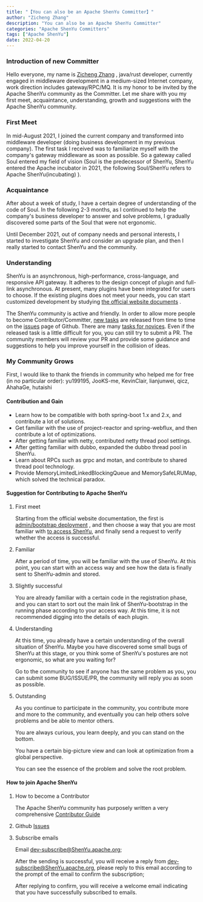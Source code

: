 ```yaml
---
title: "【You can also be an Apache ShenYu Committer】" 
author: "Zicheng Zhang"
description: "You can also be an Apache ShenYu Committer" 
categories: "Apache ShenYu Committers"
tags: ["Apache ShenYu"]
date: 2022-04-20
---  
```


### Introduction of new Committer

Hello everyone, my name is [Zicheng Zhang](https://github.com/dragon-zhang) , java/rust developer, currently engaged in middleware development in a medium-sized Internet company, work direction includes gateway/RPC/MQ. It is my honor to be invited by the Apache ShenYu community as the Committer. Let me share with you my first meet, acquaintance, understanding, growth and suggestions with the Apache ShenYu community.

### First Meet

In mid-August 2021, I joined the current company and transformed into middleware developer (doing business development in my previous company). The first task I received was to familiarize myself with the company's gateway middleware as soon as possible. So a gateway called Soul entered my field of vision (Soul is the predecessor of ShenYu, ShenYu entered the Apache incubator in 2021, the following Soul/ShenYu refers to Apache ShenYu(incubating) ).

### Acquaintance

After about a week of study, I have a certain degree of understanding of the code of Soul. In the following 2-3 months, as I continued to help the company's business developer to answer and solve problems, I gradually discovered some parts of the Soul that were not ergonomic.

Until December 2021, out of company needs and personal interests, I started to investigate ShenYu and consider an upgrade plan, and then I really started to contact ShenYu and the community.

### Understanding

ShenYu is an asynchronous, high-performance, cross-language, and responsive API gateway. It adheres to the design concept of plugin and full-link asynchronous. At present, many plugins have been integrated for users to choose. If the existing plugins does not meet your needs, you can start customized development by studying [the official website documents](https://ShenYu.apache.org/docs/next/developer/custom-plugin/) .

The ShenYu community is active and friendly. In order to allow more people to become Contributor/Committer, [new tasks](https://github.com/apache/incubator-ShenYu/issues?q=is%3Aopen+is%3Aissue+label%3A%22status%3A+volunteer+wanted%22) are released from time to time on the [issues](https://github.com/apache/incubator-ShenYu/issues) page of Github. There are many [tasks for novices](https://github.com/apache/incubator-ShenYu/issues?q=is%3Aopen+is%3Aissue+label%3A%22good+first+issue%22). Even if the released task is a little difficult for you, you can still try to submit a PR. The community members will review your PR and provide some guidance and suggestions to help you improve yourself in the collision of ideas.

### My Community Grows

First, I would like to thank the friends in community who helped me for free (in no particular order): yu199195, JooKS-me, KevinClair, lianjunwei, qicz, AhahaGe, hutaishi

#### Contribution and Gain

- Learn how to be compatible with both spring-boot 1.x and 2.x, and contribute a lot of solutions.
- Get familiar with the use of project-reactor and spring-webflux, and then contribute a lot of optimizations.
- After getting familiar with netty, contributed netty thread pool settings.
- After getting familiar with dubbo, expanded the dubbo thread pool in ShenYu.
- Learn about RPCs such as grpc and motan, and contribute to shared thread pool technology.
- Provide MemoryLimitedLinkedBlockingQueue and MemorySafeLRUMap, which solved the technical paradox.

#### Suggestion for Contributing to Apache ShenYu

1. First meet

   Starting from the official website documentation, the first is [admin/bootstrap deployment](https://ShenYu.apache.org/docs/next/deployment/deployment-local/) , and then choose a way that you are most familiar with [to access ShenYu](https://ShenYu.apache.org/docs/next/quick-start/quick-start-dubbo/), and finally send a request to verify whether the access is successful.

2. Familiar
   
   After a period of time, you will be familiar with the use of ShenYu. At this point, you can start with an access way and see how the data is finally sent to ShenYu-admin and stored.

3. Slightly successful

   You are already familiar with a certain code in the registration phase, and you can start to sort out the main link of ShenYu-bootstrap in the running phase according to your access way. At this time, it is not recommended digging into the details of each plugin.

4. Understanding

   At this time, you already have a certain understanding of the overall situation of ShenYu. Maybe you have discovered some small bugs of ShenYu at this stage, or you think some of ShenYu's postures are not ergonomic, so what are you waiting for?

   Go to the community to see if anyone has the same problem as you, you can submit some BUG/ISSUE/PR, the community will reply you as soon as possible.

5. Outstanding

   As you continue to participate in the community, you contribute more and more to the community, and eventually you can help others solve problems and be able to mentor others.

   You are always curious, you learn deeply, and you can stand on the bottom.

   You have a certain big-picture view and can look at optimization from a global perspective.

   You can see the essence of the problem and solve the root problem.

#### How to join Apache ShenYu

1. How to become a Contributor

   The Apache ShenYu community has purposely written a very comprehensive [Contributor Guide](https://ShenYu.apache.org/community/contributor-guide/)

2. Github [Issues](https://github.com/apache/incubator-ShenYu/issues)

3. Subscribe emails
   
   Email dev-subscribe@ShenYu.apache.org;

   After the sending is successful, you will receive a reply from dev-subscribe@ShenYu.apache.org, please reply to this email according to the prompt of the email to confirm the subscription;

   After replying to confirm, you will receive a welcome email indicating that you have successfully subscribed to emails.